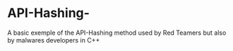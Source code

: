 # API-Hashing-
A basic exemple of the API-Hashing method used by Red Teamers but also by malwares developers in C++

